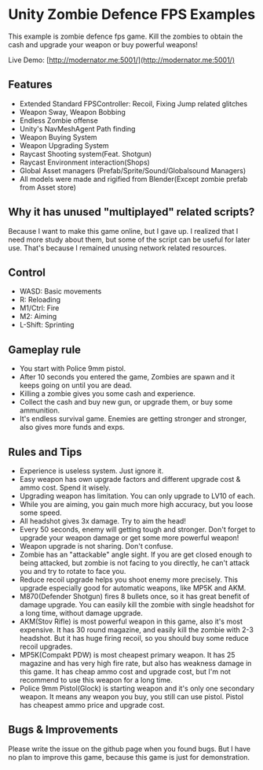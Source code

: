 # Unity Zombie Defence FPS Examples
This example is zombie defence fps game. Kill the zombies to obtain the cash and upgrade your weapon or buy powerful weapons!

Live Demo: [http://modernator.me:5001/](http://modernator.me:5001/)

## Features
- Extended Standard FPSController: Recoil, Fixing Jump related glitches
- Weapon Sway, Weapon Bobbing
- Endless Zombie offense
- Unity's NavMeshAgent Path finding
- Weapon Buying System
- Weapon Upgrading System
- Raycast Shooting system(Feat. Shotgun)
- Raycast Environment interaction(Shops)
- Global Asset managers (Prefab/Sprite/Sound/Globalsound Managers)
- All models were made and rigified from Blender(Except zombie prefab from Asset store)


## Why it has unused "multiplayed" related scripts?
Because I want to make this game online, but I gave up. I realized that I need more study about them, but some of the script can be useful for later use.
That's because I remained unusing network related resources.


## Control
- WASD: Basic movements
- R: Reloading
- M1/Ctrl: Fire
- M2: Aiming
- L-Shift: Sprinting


## Gameplay rule
- You start with Police 9mm pistol.
- After 10 seconds you entered the game, Zombies are spawn and it keeps going on until you are dead.
- Killing a zombie gives you some cash and experience.
- Collect the cash and buy new gun, or upgrade them, or buy some ammunition.
- It's endless survival game. Enemies are getting stronger and stronger, also gives more funds and exps.


## Rules and Tips
- Experience is useless system. Just ignore it.
- Easy weapon has own upgrade factors and different upgrade cost & ammo cost. Spend it wisely.
- Upgrading weapon has limitation. You can only upgrade to LV10 of each.
- While you are aiming, you gain much more high accuracy, but you loose some speed.
- All headshot gives 3x damage. Try to aim the head!
- Every 50 seconds, enemy will getting tough and stronger. Don't forget to upgrade your weapon damage or get some more powerful weapon!
- Weapon upgrade is not sharing. Don't confuse.
- Zombie has an "attackable" angle sight. If you are get closed enough to being attacked, but zombie is not facing to you directly, he can't attack you and try to rotate to face you.
- Reduce recoil upgrade helps you shoot enemy more precisely. This upgrade especially good for automatic weapons, like MP5K and AKM.
- M870(Defender Shotgun) fires 8 bullets once, so it has great benefit of damage upgrade. You can easily kill the zombie with single headshot for a long time, without damage upgrade.
- AKM(Stov Rifle) is most powerful weapon in this game, also it's most expensive. It has 30 round magazine, and easily kill the zombie with 2-3 headshot. But it has huge firing recoil, so you should buy some reduce recoil upgrades.
- MP5K(Compakt PDW) is most cheapest primary weapon. It has 25 magazine and has very high fire rate, but also has weakness damage in this game. It has cheap ammo cost and upgrade cost, but I'm not recommend to use this weapon for a long time.
- Police 9mm Pistol(Glock) is starting weapon and it's only one secondary weapon. It means any weapon you buy, you still can use pistol. Pistol has cheapest ammo price and upgrade cost.


## Bugs & Improvements
Please write the issue on the github page when you found bugs. But I have no plan to improve this game, because this game is just for demonstration.
